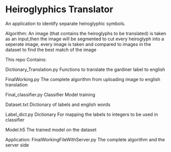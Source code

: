 # Heiroglyphics Translator

An application to identify separate heiroglyphic symbols.

Algorithm:
An image (that contains the heiroglyphs to be translated) is taken as an input,then the image will be segmented to cut every heiroglyph into a seperate image, every image is taken and compared to images in the dataset to find the best match of the image 


This repo Contains:

Dictionary_Translation.py       Functions to translate the gardiner label to english 

FinalWorking.py                 The complete algorithm from uploading image to english translation

Final_classifier.py             Classifier Model training 

Dataset.txt                     Dictionary of labels and english words

Label_dict.py                   Dictionary For mapping the labels to integers to be used in classifier

Model.h5                        The trained model on the dataset

Application:
FinalWorkingFileWithServer.py   The complete algorithm and the server side 
